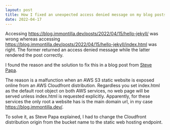 ```yaml
---
layout: post
title: How I fixed an unexpected access denied message on my blog posts
date: 2022-04-17
---
```


Accessing https://blog.immontilla.dev/posts/2022/04/15/hello-jekyll/ was wrong whereas accessing https://blog.immontilla.dev/posts/2022/04/15/hello-jekyll/index.html was right. The former returned an access denied message while the latter rendered the post correctly.

I found the reason and the solution to fix this in a blog post from <a target="_blank" alt="Specifying a default root object for static website subdirectories on AWS Cloudfront " href="https://stevepapa.com/how-to-specify-a-default-root-object-for-static-website-subdirectories-on-aws-cloudfront/">Steve Papa</a>. 

The reason is a malfunction when an AWS S3 static website is exposed online from an AWS Cloudfront distribution. Regardless you set index.html as the default root object on both AWS services, no web page will be served unless index.html is requested explicitly. Apparently, for these services the only root a website has is the main domain url, in my case https://blog.immontilla.dev/.

To solve it, as Steve Papa explained, I had to change the Cloudfront distribution origin from the bucket name to the static web hosting endpoint.
